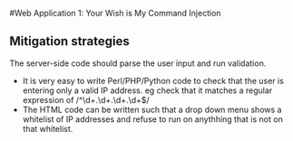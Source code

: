 #Web Application 1: Your Wish is My Command Injection

## Mitigation strategies

The server-side code should parse the user input and run validation. 
* It is very easy to write Perl/PHP/Python code to check that the user is entering only a valid IP address. eg check that it matches a regular expression of /^\d+\.\d+\.\d+\.\d+$/
* The HTML code can be written such that a drop down menu shows a whitelist of IP addresses and refuse to run on anythhing that is not on that whitelist.
